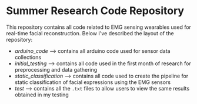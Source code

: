 # Summer Research Code Repository

This repository contains all code related to EMG sensing wearables used for real-time facial reconstruction. Below
I've described the layout of the repository:

- *arduino_code* --> contains all arduino code used for sensor data collections
- *initial_testing* --> contains all code used in the first month of research for preprocessing and data gathering
- *static_classification* --> contains all code used to create the pipeline for static classification of facial expressions using the EMG sensors
- *test* --> contains all the `.txt` files to allow users to view the same results obtained in my testing